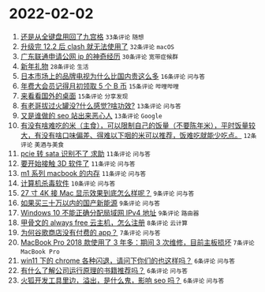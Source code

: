 # 2022-02-02

1. [还是从全键盘用回了九宫格](https://www.v2ex.com/t/831638) `33条评论` `随想`
1. [升级完 12.2 后 clash 就无法使用了](https://www.v2ex.com/t/831648) `32条评论` `macOS`
1. [广东联通申请公网 ip 的神奇经历](https://www.v2ex.com/t/831649) `30条评论` `宽带症候群`
1. [新年礼物](https://www.v2ex.com/t/831639) `28条评论` `生活`
1. [日本市场上的品牌电视为什么比国内贵这么多](https://www.v2ex.com/t/831670) `16条评论` `问与答`
1. [年费大会员记得月初领取 5 个 B 币](https://www.v2ex.com/t/831644) `15条评论` `哔哩哔哩`
1. [来看看国外的桌面](https://www.v2ex.com/t/831641) `15条评论` `分享发现`
1. [有老哥拔过火罐没?什么感觉?啥功效?](https://www.v2ex.com/t/831687) `13条评论` `问与答`
1. [又是谁做的 seo 站出来恶心人](https://www.v2ex.com/t/831664) `13条评论` `Google`
1. [有没有啥难吃的米（主食），可以限制自己的饭量（不要陈年米），平时饭量较大，有没有啥口味偏差、得难以下咽的米可以推荐，饭难吃就能少吃点。](https://www.v2ex.com/t/831695) `12条评论` `美酒与美食`
1. [pcie 转 sata 识别不了 求助](https://www.v2ex.com/t/831674) `11条评论` `问与答`
1. [要开始接触 3D 软件了](https://www.v2ex.com/t/831647) `11条评论` `问与答`
1. [m1 系列 macbook 的内存](https://www.v2ex.com/t/831645) `11条评论` `问与答`
1. [计算机杀毒软件](https://www.v2ex.com/t/831672) `10条评论` `问与答`
1. [27 寸 4K 接 Mac 显示效果到底怎么样呢？](https://www.v2ex.com/t/831684) `9条评论` `问与答`
1. [如果买三十万以内的国产新能源](https://www.v2ex.com/t/831677) `9条评论` `问与答`
1. [Windows 10 不能正确分配局域网 IPv4 地址](https://www.v2ex.com/t/831666) `9条评论` `路由器`
1. [甲骨文的 always free 云主机，怎么注册](https://www.v2ex.com/t/831642) `8条评论` `云计算`
1. [为何谷歌商店没有付费的 app？](https://www.v2ex.com/t/831692) `7条评论` `问与答`
1. [MacBook Pro 2018 款使用了 3 年多：期间 3 次维修，目前主板损坏](https://www.v2ex.com/t/831679) `7条评论` `MacBook Pro`
1. [win11 下的 chrome 各种闪退，请问下你们的也这样吗？](https://www.v2ex.com/t/831656) `6条评论` `问与答`
1. [有什么了解公司运行原理的书籍推荐吗？](https://www.v2ex.com/t/831654) `6条评论` `问与答`
1. [火狐开发工具里边，溢出，是什么鬼，影响 seo 吗？](https://www.v2ex.com/t/831637) `6条评论` `问与答`
